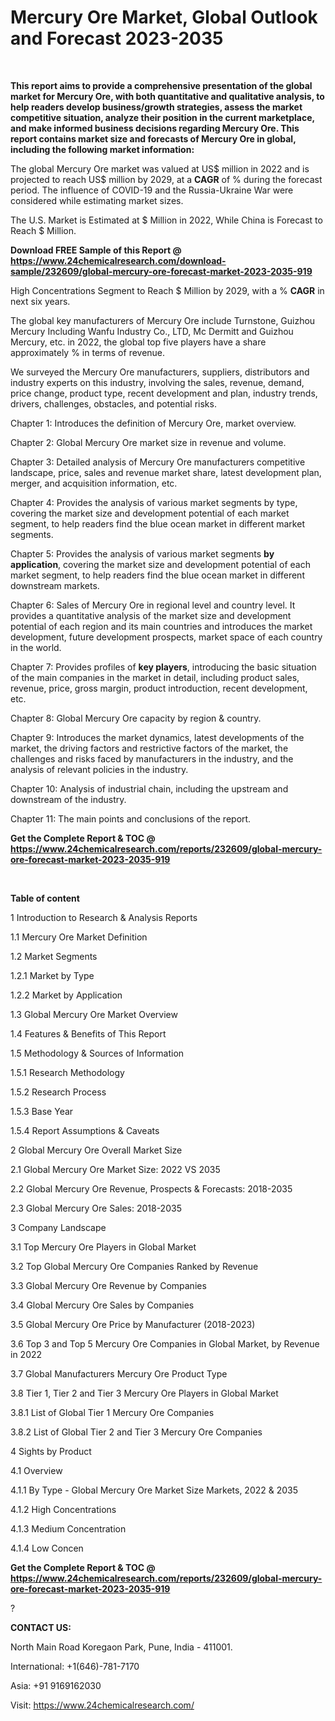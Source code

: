 <h1>Mercury Ore Market, Global Outlook and Forecast 2023-2035</h1><br/><p><strong>This report aims to provide a comprehensive presentation of the global market for Mercury Ore, with both quantitative and qualitative analysis, to help readers develop business/growth strategies, assess the market competitive situation, analyze their position in the current marketplace, and make informed business decisions regarding Mercury Ore. This report contains market size and forecasts of Mercury Ore in global, including the following market information:</strong></p>
 
 
 
 <p>The global Mercury Ore market was valued at US$ million in 2022 and is projected to reach US$ million by 2029, at a <strong>CAGR</strong> of % during the forecast period. The influence of COVID-19 and the Russia-Ukraine War were considered while estimating market sizes.</p>
 
 
 
 <p>The U.S. Market is Estimated at $ Million in 2022, While China is Forecast to Reach $ Million.</p>
 
 
 
 <div><b>Download FREE Sample of this Report @ <a href="https://www.24chemicalresearch.com/download-sample/232609/global-mercury-ore-forecast-market-2023-2035-919">https://www.24chemicalresearch.com/download-sample/232609/global-mercury-ore-forecast-market-2023-2035-919</a></b></div>
 
 
 
 <p>High Concentrations Segment to Reach $ Million by 2029, with a % <strong>CAGR</strong> in next six years.</p>
 
 
 
 <p>The global key manufacturers of Mercury Ore include Turnstone, Guizhou Mercury Including Wanfu Industry Co., LTD, Mc Dermitt and Guizhou Mercury, etc. in 2022, the global top five players have a share approximately % in terms of revenue.</p>
 
 
 
 <p>We surveyed the Mercury Ore manufacturers, suppliers, distributors and industry experts on this industry, involving the sales, revenue, demand, price change, product type, recent development and plan, industry trends, drivers, challenges, obstacles, and potential risks.</p>
 
 
 
 <p>Chapter 1: Introduces the definition of Mercury Ore, market overview.</p>
 
 
 
 <p>Chapter 2: Global Mercury Ore market size in revenue and volume.</p>
 
 
 
 <p>Chapter 3: Detailed analysis of Mercury Ore manufacturers competitive landscape, price, sales and revenue market share, latest development plan, merger, and acquisition information, etc.</p>
 
 
 
 <p>Chapter 4: Provides the analysis of various market segments by type, covering the market size and development potential of each market segment, to help readers find the blue ocean market in different market segments.</p>
 
 
 
 <p>Chapter 5: Provides the analysis of various market segments <strong>by application</strong>, covering the market size and development potential of each market segment, to help readers find the blue ocean market in different downstream markets.</p>
 
 
 
 <p>Chapter 6: Sales of Mercury Ore in regional level and country level. It provides a quantitative analysis of the market size and development potential of each region and its main countries and introduces the market development, future development prospects, market space of each country in the world.</p>
 
 
 
 <p>Chapter 7: Provides profiles of <strong>key players</strong>, introducing the basic situation of the main companies in the market in detail, including product sales, revenue, price, gross margin, product introduction, recent development, etc.</p>
 
 
 
 <p>Chapter 8: Global Mercury Ore capacity by region & country.</p>
 
 
 
 <p>Chapter 9: Introduces the market dynamics, latest developments of the market, the driving factors and restrictive factors of the market, the challenges and risks faced by manufacturers in the industry, and the analysis of relevant policies in the industry.</p>
 
 
 
 <p>Chapter 10: Analysis of industrial chain, including the upstream and downstream of the industry.</p>
 
 
 
 <p>Chapter 11: The main points and conclusions of the report.</p>
 
 
 
 <div><b>Get the Complete Report & TOC @ <a href="https://www.24chemicalresearch.com/reports/232609/global-mercury-ore-forecast-market-2023-2035-919">https://www.24chemicalresearch.com/reports/232609/global-mercury-ore-forecast-market-2023-2035-919</a></b></div>
 
 
 
 <p><br />
 
 <b>Table of content</b></p>
 
 
 
 <p>1 Introduction to Research & Analysis Reports<br />
 
 1.1 Mercury Ore Market Definition<br />
 
 1.2 Market Segments<br />
 
 1.2.1 Market by Type<br />
 
 1.2.2 Market by Application<br />
 
 1.3 Global Mercury Ore Market Overview<br />
 
 1.4 Features & Benefits of This Report<br />
 
 1.5 Methodology & Sources of Information<br />
 
 1.5.1 Research Methodology<br />
 
 1.5.2 Research Process<br />
 
 1.5.3 Base Year<br />
 
 1.5.4 Report Assumptions & Caveats<br />
 
 2 Global Mercury Ore Overall Market Size<br />
 
 2.1 Global Mercury Ore Market Size: 2022 VS 2035<br />
 
 2.2 Global Mercury Ore Revenue, Prospects & Forecasts: 2018-2035<br />
 
 2.3 Global Mercury Ore Sales: 2018-2035<br />
 
 3 Company Landscape<br />
 
 3.1 Top Mercury Ore Players in Global Market<br />
 
 3.2 Top Global Mercury Ore Companies Ranked by Revenue<br />
 
 3.3 Global Mercury Ore Revenue by Companies<br />
 
 3.4 Global Mercury Ore Sales by Companies<br />
 
 3.5 Global Mercury Ore Price by Manufacturer (2018-2023)<br />
 
 3.6 Top 3 and Top 5 Mercury Ore Companies in Global Market, by Revenue in 2022<br />
 
 3.7 Global Manufacturers Mercury Ore Product Type<br />
 
 3.8 Tier 1, Tier 2 and Tier 3 Mercury Ore Players in Global Market<br />
 
 3.8.1 List of Global Tier 1 Mercury Ore Companies<br />
 
 3.8.2 List of Global Tier 2 and Tier 3 Mercury Ore Companies<br />
 
 4 Sights by Product<br />
 
 4.1 Overview<br />
 
 4.1.1 By Type - Global Mercury Ore Market Size Markets, 2022 & 2035<br />
 
 4.1.2 High Concentrations<br />
 
 4.1.3 Medium Concentration<br />
 
 4.1.4 Low Concen</p>
 
 
 
 <div><b>Get the Complete Report & TOC @ <a href="https://www.24chemicalresearch.com/reports/232609/global-mercury-ore-forecast-market-2023-2035-919">https://www.24chemicalresearch.com/reports/232609/global-mercury-ore-forecast-market-2023-2035-919</a></b></div>
 
 
 
 <p>? </p>
 
 
 
 <p><b>CONTACT US:</b><br />
 
 North Main Road Koregaon Park, Pune, India - 411001.<br />
 
 International: +1(646)-781-7170<br />
 
 Asia: +91 9169162030<br />
 
 Visit: <a href="https://www.24chemicalresearch.com/">https://www.24chemicalresearch.com/</a></p>